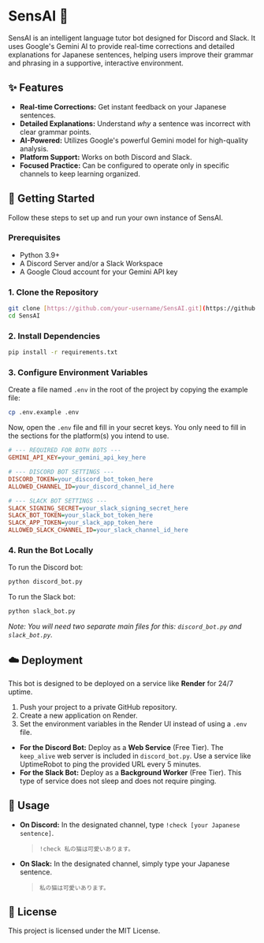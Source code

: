 # SensAI 🤖

SensAI is an intelligent language tutor bot designed for Discord and Slack. It uses Google's Gemini AI to provide real-time corrections and detailed explanations for Japanese sentences, helping users improve their grammar and phrasing in a supportive, interactive environment.

## ✨ Features

* **Real-time Corrections:** Get instant feedback on your Japanese sentences.
* **Detailed Explanations:** Understand *why* a sentence was incorrect with clear grammar points.
* **AI-Powered:** Utilizes Google's powerful Gemini model for high-quality analysis.
* **Platform Support:** Works on both Discord and Slack.
* **Focused Practice:** Can be configured to operate only in specific channels to keep learning organized.

## 🚀 Getting Started

Follow these steps to set up and run your own instance of SensAI.

### Prerequisites

* Python 3.9+
* A Discord Server and/or a Slack Workspace
* A Google Cloud account for your Gemini API key

### 1. Clone the Repository

```bash
git clone [https://github.com/your-username/SensAI.git](https://github.com/your-username/SensAI.git)
cd SensAI
```

### 2. Install Dependencies

```bash
pip install -r requirements.txt
```

### 3. Configure Environment Variables

Create a file named `.env` in the root of the project by copying the example file:

```bash
cp .env.example .env
```

Now, open the `.env` file and fill in your secret keys. You only need to fill in the sections for the platform(s) you intend to use.

```ini
# --- REQUIRED FOR BOTH BOTS ---
GEMINI_API_KEY=your_gemini_api_key_here

# --- DISCORD BOT SETTINGS ---
DISCORD_TOKEN=your_discord_bot_token_here
ALLOWED_CHANNEL_ID=your_discord_channel_id_here

# --- SLACK BOT SETTINGS ---
SLACK_SIGNING_SECRET=your_slack_signing_secret_here
SLACK_BOT_TOKEN=your_slack_bot_token_here
SLACK_APP_TOKEN=your_slack_app_token_here
ALLOWED_SLACK_CHANNEL_ID=your_slack_channel_id_here
```

### 4. Run the Bot Locally

To run the Discord bot:
```bash
python discord_bot.py
```

To run the Slack bot:
```bash
python slack_bot.py
```

*Note: You will need two separate main files for this: `discord_bot.py` and `slack_bot.py`.*

## ☁️ Deployment

This bot is designed to be deployed on a service like **Render** for 24/7 uptime.

1.  Push your project to a private GitHub repository.
2.  Create a new application on Render.
3.  Set the environment variables in the Render UI instead of using a `.env` file.

* **For the Discord Bot:** Deploy as a **Web Service** (Free Tier). The `keep_alive` web server is included in `discord_bot.py`. Use a service like UptimeRobot to ping the provided URL every 5 minutes.
* **For the Slack Bot:** Deploy as a **Background Worker** (Free Tier). This type of service does not sleep and does not require pinging.

## 💬 Usage

* **On Discord:** In the designated channel, type `!check [your Japanese sentence]`.
    > `!check 私の猫は可愛いあります。`

* **On Slack:** In the designated channel, simply type your Japanese sentence.
    > `私の猫は可愛いあります。`

## 📄 License

This project is licensed under the MIT License.